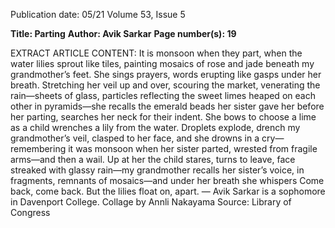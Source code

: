 Publication date: 05/21
Volume 53, Issue 5

**Title: Parting**
**Author: Avik Sarkar**
**Page number(s): 19**

EXTRACT ARTICLE CONTENT:
It is monsoon when they part, 
when the water lilies sprout like tiles,
painting mosaics of rose and jade beneath 
my grandmother’s feet. She sings prayers, words 
erupting like gasps under her breath. 
Stretching her veil up and over, scouring the market,
venerating the rain—sheets of glass, particles 
reflecting the sweet limes heaped 
on each other in pyramids—she recalls
the emerald beads her sister gave her 
before her parting, searches her neck for their indent.
She bows to choose a lime as a child
wrenches a lily from the water. Droplets explode, 
drench my grandmother’s veil, clasped 
to her face, and she drowns in a cry—remembering
it was monsoon when her sister parted, 
wrested from fragile arms—and then a wail.
Up at her the child stares, turns to leave, face streaked
with glassy rain—my grandmother recalls
her sister’s voice, in fragments, remnants
of mosaics—and under her breath she whispers 
Come back, come back. But
the lilies float on, apart. 
— Avik Sarkar is a sophomore in Davenport College.
Collage by Annli Nakayama
      Source: Library 
         of Congress